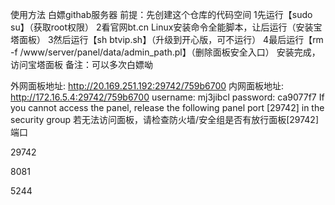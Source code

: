 使用方法
白嫖githab服务器
前提：先创建这个仓库的代码空间
1先运行【sudo su】（获取root权限）
2看官网bt.cn Linux安装命令全能脚本，让后运行（安装宝塔面板）
3然后运行【sh btvip.sh】（升级到开心版，可不运行）
4最后运行【rm -f /www/server/panel/data/admin_path.pl】（删除面板安全入口）
安装完成，访问宝塔面板
备注：可以多次白嫖呦



外网面板地址: http://20.169.251.192:29742/759b6700
内网面板地址: http://172.16.5.4:29742/759b6700
username: mj3jibcl
password: ca9077f7
If you cannot access the panel,
release the following panel port [29742] in the security group
若无法访问面板，请检查防火墙/安全组是否有放行面板[29742]端口


29742

8081

5244
